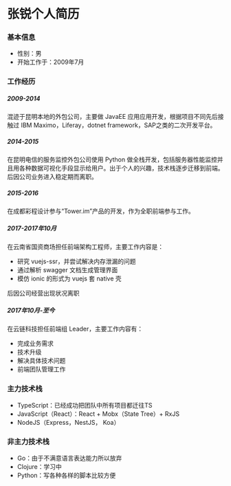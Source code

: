 # 张锐个人简历

### 基本信息

- 性别：男
- 开始工作于：2009年7月

### 工作经历

##### 2009-2014

混迹于昆明本地的外包公司，主要做 JavaEE 应用应用开发，根据项目不同先后接触过 IBM Maximo，Liferay，dotnet framework，SAP之类的二次开发平台。

##### 2014-2015

在昆明电信的服务监控外包公司使用 Python 做全栈开发，包括服务器性能监控并且用各种数据可视化手段显示给用户。出于个人的兴趣，技术栈逐步迁移到前端。后因公司业务进入稳定期而离职。

##### 2015-2016

在成都彩程设计参与“Tower.im”产品的开发，作为全职前端参与工作。

##### 2017-2017年10月

在云南省国资商场担任前端架构工程师，主要工作内容是：

- 研究 vuejs-ssr，并尝试解决内存泄漏的问题
- 通过解析 swagger 文档生成管理界面
- 模仿 ionic 的形式为 vuejs 套 native 壳

后因公司经营出现状况离职

##### 2017年10月-至今

在云链科技担任前端组 Leader，主要工作内容有：

- 完成业务需求
- 技术升级
- 解决具体技术问题
- 前端团队管理工作

### 主力技术栈

- TypeScript：已经成功把团队中所有项目都迁往TS
- JavaScript（React）：React + Mobx（State Tree）+ RxJS
- NodeJS（Express，NestJS， Koa）

### 非主力技术栈

- Go：由于不满意语言表达能力所以放弃
- Clojure：学习中
- Python：写各种各样的脚本比较方便
